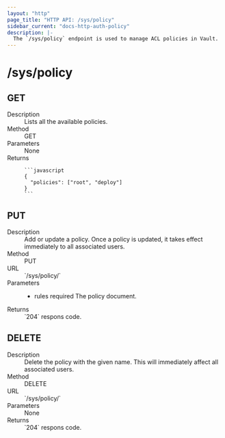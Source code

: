 ```yaml
---
layout: "http"
page_title: "HTTP API: /sys/policy"
sidebar_current: "docs-http-auth-policy"
description: |-
  The `/sys/policy` endpoint is used to manage ACL policies in Vault.
---
```


# /sys/policy

## GET

<dl>
  <dt>Description</dt>
  <dd>
    Lists all the available policies.
  </dd>

  <dt>Method</dt>
  <dd>GET</dd>

  <dt>Parameters</dt>
  <dd>
    None
  </dd>

  <dt>Returns</dt>
  <dd>

    ```javascript
    {
      "policies": ["root", "deploy"]
    }
    ```

  </dd>
</dl>

## PUT

<dl>
  <dt>Description</dt>
  <dd>
    Add or update a policy. Once a policy is updated, it takes effect
    immediately to all associated users.
  </dd>

  <dt>Method</dt>
  <dd>PUT</dd>

  <dt>URL</dt>
  <dd>`/sys/policy/<name>`</dd>

  <dt>Parameters</dt>
  <dd>
    <ul>
      <li>
        <span class="param">rules</span>
        <span class="param-flags">required</span>
        The policy document.
      </li>
    </ul>
  </dd>

  <dt>Returns</dt>
  <dd>`204` respons code.
  </dd>
</dl>

## DELETE

<dl>
  <dt>Description</dt>
  <dd>
    Delete the policy with the given name. This will immediately
    affect all associated users.
  </dd>

  <dt>Method</dt>
  <dd>DELETE</dd>

  <dt>URL</dt>
  <dd>`/sys/policy/<name>`</dd>

  <dt>Parameters</dt>
  <dd>None
  </dd>

  <dt>Returns</dt>
  <dd>`204` respons code.
  </dd>
</dl>
